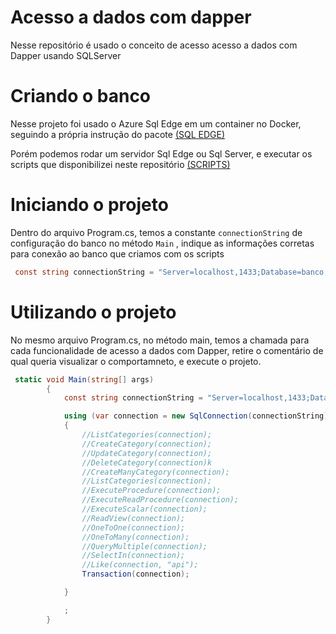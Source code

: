 # Acesso a dados com dapper

Nesse repositório é usado o conceito de acesso acesso a dados com Dapper usando SQLServer

# Criando o banco

Nesse projeto foi usado o Azure Sql Edge em um container no Docker, seguindo a própria instrução do pacote <a href="https://hub.docker.com/_/microsoft-azure-sql-edge">(SQL EDGE)</a>

Porém podemos rodar um servidor Sql Edge ou Sql Server, e executar os scripts que disponibilizei neste repositório  <a href="https://github.com/zWeeeeelll/dapper/tree/main/scripts-para-o-banco">(SCRIPTS)</a>

# Iniciando o projeto

Dentro do arquivo Program.cs, temos a constante ```connectionString``` de configuração do banco no método ```Main``` , indique as informações corretas para conexão ao banco que criamos com os scripts
```csharp
 const string connectionString = "Server=localhost,1433;Database=banco;User ID=sa;Password=YOURPASSWORD";
```

# Utilizando o projeto

No mesmo arquivo Program.cs, no método main, temos a chamada para cada funcionalidade de acesso a dados com Dapper, retire o comentário de qual queria visualizar o comportamneto, e execute o projeto.

```csharp
 static void Main(string[] args)
        {
            const string connectionString = "Server=localhost,1433;Database=banco;User ID=sa;Password=YOURPASSWORD";

            using (var connection = new SqlConnection(connectionString))
            {
                //ListCategories(connection);
                //CreateCategory(connection);
                //UpdateCategory(connection);
                //DeleteCategory(connection)k
                //CreateManyCategory(connection);
                //ListCategories(connection);
                //ExecuteProcedure(connection);
                //ExecuteReadProcedure(connection);
                //ExecuteScalar(connection);
                //ReadView(connection);
                //OneToOne(connection);
                //OneToMany(connection);
                //QueryMultiple(connection);
                //SelectIn(connection);
                //Like(connection, "api");
                Transaction(connection);

            }

            ;
        }
```
